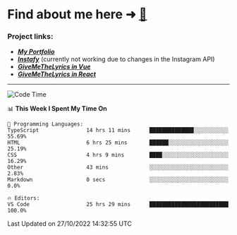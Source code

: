 # Find about me here ➜ [🧑](https://pauabella.dev)

### Project links:
- ***[My Portfolio](https://pauabella.dev)***
- ***[Instafy](https://instafy.me)*** (currently not working due to changes in the Instagram API)
- ***[GiveMeTheLyrics in Vue](https://lyrics.pauabella.dev)***
- ***[GiveMeTheLyrics in React](https://pauabella.dev/GiveMeTheLyrics)***

---
<!--START_SECTION:waka-->
![Code Time](http://img.shields.io/badge/Code%20Time-1%2C597%20hrs%2058%20mins-blue)

📊 **This Week I Spent My Time On** 

```text
💬 Programming Languages: 
TypeScript               14 hrs 11 mins      ██████████████░░░░░░░░░░░   55.69% 
HTML                     6 hrs 25 mins       ██████░░░░░░░░░░░░░░░░░░░   25.19% 
CSS                      4 hrs 9 mins        ████░░░░░░░░░░░░░░░░░░░░░   16.29% 
Other                    43 mins             ░░░░░░░░░░░░░░░░░░░░░░░░░   2.83% 
Markdown                 0 secs              ░░░░░░░░░░░░░░░░░░░░░░░░░   0.0%

🔥 Editors: 
VS Code                  25 hrs 29 mins      █████████████████████████   100.0%

```


 Last Updated on 27/10/2022 14:32:55 UTC
<!--END_SECTION:waka-->
